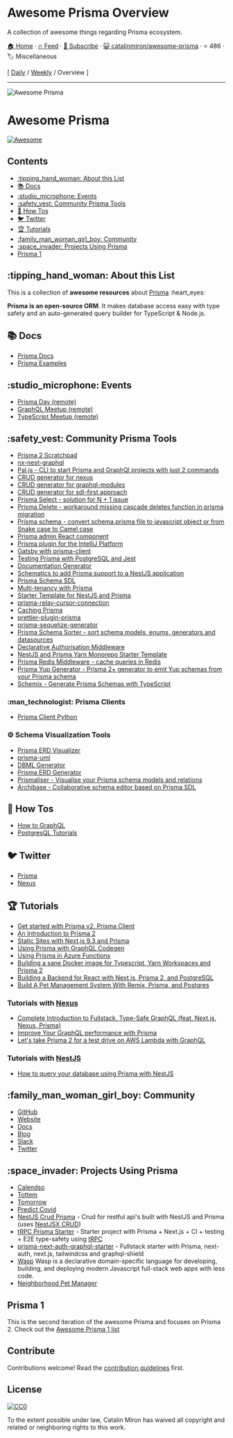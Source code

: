 # Awesome Prisma Overview

A collection of awesome things regarding Prisma ecosystem.

[🏠 Home](/README.md) · [🔥 Feed](https://test.trackawesomelist.com/catalinmiron/awesome-prisma/rss.xml) · [📮 Subscribe](https://trackawesomelist.us17.list-manage.com/subscribe?u=d2f0117aa829c83a63ec63c2f&id=36a103854c) · [😺 catalinmiron/awesome-prisma](https://github.com/catalinmiron/awesome-prisma/blob/main/readme.md) · ⭐ 486 · 🏷️ Miscellaneous

[ [Daily](/content/catalinmiron/awesome-prisma/README.md) / [Weekly](/content/catalinmiron/awesome-prisma/week/README.md) / Overview ]

---

![Awesome Prisma](https://i.imgur.com/MQdCTuN.png)

# Awesome Prisma

[![Awesome](https://awesome.re/badge.svg)](https://awesome.re)

## Contents

*   [:tipping\_hand\_woman: About this List](#tipping_hand_woman-about-this-list)
*   [:books: Docs](#books-docs)
*   [:studio\_microphone: Events](#studio_microphone-events)
*   [:safety\_vest: Community Prisma Tools](#safety_vest-community-prisma-tools)
*   [:thinking: How Tos](#thinking-how-tos)
*   [:bird: Twitter](#bird-twitter)
*   [:trophy: Tutorials](#trophy-tutorials)
*   [:family\_man\_woman\_girl\_boy: Community](#family_man_woman_girl_boy-community)
*   [:space\_invader: Projects Using Prisma](#space_invader-projects-using-prisma)
*   [Prisma 1](#prisma-1)

## :tipping\_hand\_woman: About this List

This is a collection of **awesome resources** about [Prisma](https://www.prisma.io/ "Modern Database Access for TypeScript & Node.js") :heart\_eyes:

**Prisma is an open-source ORM**. It makes database access easy with type safety and an auto-generated query builder for TypeScript & Node.js.

## :books: Docs

*   [Prisma Docs](https://www.prisma.io/docs/)
*   [Prisma Examples](https://github.com/prisma/prisma-examples)

## :studio\_microphone: Events

*   [Prisma Day (remote)](http://prisma.io/day)
*   [GraphQL Meetup (remote)](https://www.meetup.com/graphql-berlin/)
*   [TypeScript Meetup (remote)](https://www.meetup.com/TypeScript-Berlin/)

## :safety\_vest: Community Prisma Tools

*   [Prisma 2 Scratchpad](https://github.com/ctrlplusb/prisma2-template)
*   [nx-nest-graphql](https://github.com/beeman/nx-nest-graphql)
*   [Pal.js - CLI to start Prisma and GraphQl projects with just 2 commands](https://paljs.com)
*   [CRUD generator for nexus](https://paljs.com/generator/nexus)
*   [CRUD generator for graphql-modules](https://paljs.com/generator/graphql-modules)
*   [CRUD generator for sdl-first approach](https://paljs.com/generator/sdl)
*   [Prisma Select - solution for N + 1 issue](https://paljs.com/plugins/select)
*   [Prisma Delete - workaround missing cascade deletes function in prisma migration](https://paljs.com/plugins/delete)
*   [Prisma schema - convert schema.prisma file to javascript object or from Snake case to Camel case](https://paljs.com/cli/schema)
*   [Prisma admin React component](https://paljs.com/prisma-admin)
*   [Prisma plugin for the IntelliJ Platform](https://github.com/gabrielcolson/intellij-prisma)
*   [Gatsby with prisma-client](https://github.com/LekoArts/gatsby-with-prisma-client)
*   [Testing Prisma with PostgreSQL and Jest](https://github.com/ctrlplusb/prisma-pg-jest)
*   [Documentation Generator](https://github.com/pantharshit00/prisma-docs-generator)
*   [Schematics to add Prisma support to a NestJS application](https://github.com/marcjulian/nestjs-prisma)
*   [Prisma Schema SDL](https://github.com/amplication/prisma-schema-dsl)
*   [Multi-tenancy with Prisma](https://github.com/errorname/prisma-multi-tenant)
*   [Starter Template for NestJS and Prisma](https://github.com/fivethree-team/nestjs-prisma-starter)
*   [prisma-relay-cursor-connection](https://github.com/devoxa/prisma-relay-cursor-connection)
*   [Caching Prisma](https://github.com/joellefkowitz/cached-prisma)
*   [prettier-plugin-prisma](https://github.com/umidbekk/prettier-plugin-prisma)
*   [prisma-sequelize-generator](https://github.com/floydspace/prisma-sequelize-generator)
*   [Prisma Schema Sorter - sort schema models, enums, generators and datasources](https://github.com/omar-dulaimi/prisma-schema-sorter)
*   [Declarative Authorisation Middleware](https://github.com/joindeed/prisma-auth)
*   [NestJS and Prisma Yarn Monorepo Starter Template](https://github.com/alitnk/nest-prisma-monorepo)
*   [Prisma Redis Middleware - cache queries in Redis](https://github.com/Asjas/prisma-redis-middleware)
*   [Prisma Yup Generator - Prisma 2+ generator to emit Yup schemas from your Prisma schema](https://github.com/omar-dulaimi/prisma-yup-generator)
*   [Schemix - Generate Prisma Schemas with TypeScript](https://github.com/ridafkih/schemix)

### :man\_technologist: Prisma Clients

*   [Prisma Client Python](https://github.com/RobertCraigie/prisma-client-py)

### :gear: Schema Visualization Tools

*   [Prisma ERD Visualizer](https://github.com/skn0tt/prisma-erd)
*   [prisma-uml](https://github.com/emyann/prisma-uml)
*   [DBML Generator](https://github.com/notiz-dev/prisma-dbml-generator)
*   [Prisma ERD Generator](https://github.com/keonik/prisma-erd-generator)
*   [Prismaliser - Visualise your Prisma schema models and relations](https://prismaliser.app/)
*   [Archibase - Collaborative schema editor based on Prisma SDL](https://archibase.dev/)

## :thinking: How Tos

*   [How to GraphQL](https://www.howtographql.com/)
*   [PostgresQL Tutorials](https://www.prisma.io/tutorials/?tag=postgresql)

## :bird: Twitter

*   [Prisma](http://twitter.com/prisma)
*   [Nexus](http://twitter.com/nexusgql)

## :trophy: Tutorials

*   [Get started with Prisma v2. Prisma Client](https://egghead.io/playlists/get-started-with-prisma-v2-prisma-client-8bae)
*   [An Introduction to Prisma 2](https://blog.logrocket.com/an-introduction-to-prisma-2/)
*   [Static Sites with Next.js 9.3 and Prisma](https://leerob.io/blog/next-prisma)
*   [Using Prisma with GraphQL Codegen](https://medium.com/tomorrowapp/using-prisma-with-graphql-codegen-eed022c13749)
*   [Using Prisma in Azure Functions](https://swacblooms.com/using-prisma-in-azure-functions/)
*   [Building a sane Docker image for Typescript, Yarn Workspaces and Prisma 2](https://medium.com/@emilefugulin/building-a-sane-docker-image-for-typescript-lerna-and-prisma-2-76d8ff9926e4)
*   [Building a Backend for React with Next.js, Prisma 2, and PostgreSQL](https://www.youtube.com/watch?v=Bqacj0iOL68)
*   [Build A Pet Management System With Remix, Prisma, and Postgres](https://www.youtube.com/watch?v=wqyHGQlZcws\&list=PLTnRtjQN5ieYu9SdwLvzKYFVtfqySY7FT)

### Tutorials with [Nexus](https://www.nexusjs.org/#/)

*   [Complete Introduction to Fullstack, Type-Safe GraphQL (feat. Next.js, Nexus, Prisma)](https://dev.to/prisma/complete-introduction-to-fullstack-type-safe-graphql-feat-next-js-nexus-prisma-c5)
*   [Improve Your GraphQL performance with Prisma](https://dev.to/ahmedelywa/improve-your-graphql-performance-with-prisma-2jia)
*   [Let's take Prisma 2 for a test drive on AWS Lambda with GraphQL](https://itnext.io/lets-take-prisma-2-for-a-test-drive-on-aws-lambda-with-graphql-%EF%B8%8F-f4be711e93cc)

### Tutorials with [NestJS](https://nestjs.com/)

*   [How to query your database using Prisma with NestJS](https://notiz.dev/blog/how-to-connect-nestjs-with-prisma)

## :family\_man\_woman\_girl\_boy: Community

*   [GitHub](https://github.com/prisma/prisma/)
*   [Website](https://prisma.io)
*   [Docs](https://prisma.io/docs/)
*   [Blog](https://prisma.io/blog)
*   [Slack](https://slack.prisma.io/)
*   [Twitter](https://twitter.com/prisma)

## :space\_invader: Projects Using Prisma

*   [Calendso](https://github.com/calendso/calendso)
*   [Tottem](https://github.com/poulainv/tottem)
*   [Tomorrow](https://www.tomorrowapp.io/)
*   [Predict Covid](https://predictcovid.com/)
*   [NestJS Crud Prisma](https://github.com/silicon-hills/nestjs-crud-prisma) - Crud for restful api's built with NestJS and Prisma (uses [NestJSX CRUD](https://github.com/nestjsx/crud))
*   [tRPC Prisma Starter](https://github.com/trpc/examples-next-prisma-starter) - Starter project with Prisma + Next.js + CI + testing + E2E type-safety using [tRPC](https://trpc.io)
*   [prisma-next-auth-graphql-starter](https://github.com/wangel13/prisma-next-auth-graphql-starter) - Fullstack starter with Prisma, next-auth, next.js, tailwindcss and graphql-shield
*   [Wasp](https://github.com/wasp-lang/wasp) Wasp is a declarative domain-specific language for developing, building, and deploying modern Javascript full-stack web apps with less code.
*   [Neighborhood Pet Manager](https://github.com/AustinGil/npm)

## Prisma 1

This is the second iteration of the awesome Prisma and focuses on Prisma 2.
Check out the [Awesome Prisma 1 list](https://github.com/catalinmiron/awesome-prisma/blob/main/readme.md/awesome-prisma1.md)

## Contribute

Contributions welcome! Read the [contribution guidelines](https://github.com/catalinmiron/awesome-prisma/blob/main/readme.md/contributing.md) first.

## License

[![CC0](http://mirrors.creativecommons.org/presskit/buttons/88x31/svg/cc-zero.svg)](http://creativecommons.org/publicdomain/zero/1.0)

To the extent possible under law, Catalin Miron has waived all copyright and
related or neighboring rights to this work.

